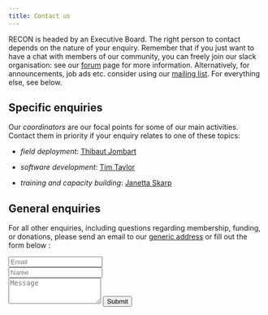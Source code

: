 ```yaml
---
title: Contact us
---
```


RECON is headed by an Executive Board. The right person to contact depends on
the nature of your enquiry. Remember that if you just want to have a chat with
members of our community, you can freely join our slack organisation: see our
[forum](../forum) page for more information. Alternatively, for announcements,
job ads etc. consider using our [mailing list](https://mailman.ic.ac.uk/mailman/listinfo/recon-forum). For everything else, see below.


## Specific enquiries

Our *coordinators* are our focal points for some of our main activities. Contact
them in priority if your enquiry relates to one of these topics:

- *field deployment*: [Thibaut Jombart](mailto:thibautjombart@gmail.com)

- *software development*: [Tim Taylor](mailto:tim.taylor@hiddenelephants.co.uk)

- *training and capacity building*: [Janetta Skarp](mailto:janetta.skarp13@imperial.ac.uk)



## General enquiries

For all other enquiries, including questions regarding membership, funding, or
donations, please send an email to our [generic address](mailto:repidemicsconsortium@gmail.com) 
or fill out the form below :

<form action="https://formspree.io/repidemicsconsortium@gmail.com" method="POST" class="form" id="contact-form">
  <div class="row">
    <div class="col-xs-6">
      <input type="email" name="_replyto" class="form-control input-lg" placeholder="Email" title="Email">
    </div>
    <div class="col-xs-6">
      <input type="text" name="name" class="form-control input-lg" placeholder="Name" title="Name">
    </div>
  </div>
  <input type="hidden" name="_subject" value="General enquiry from RECON website">
  <textarea type="text" name="content" class="form-control input-lg" placeholder="Message" title="Message" required="required" rows="3"></textarea>
  <input type="text" name="_gotcha" style="display:none">
  <input type="hidden" name="_next" value="./contact?message=Your message was sent successfully, thanks!" />
  <button type="submit" class="btn btn-lg btn-primary">Submit</button>
</form>

